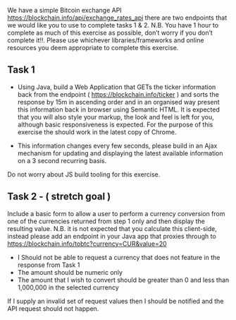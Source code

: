 We have a simple Bitcoin exchange API https://blockchain.info/api/exchange_rates_api there are two endpoints that we would like you to use to complete tasks 1 & 2. N.B. You have 1 hour to complete as much of this exercise as possible, don’t worry if you don’t complete it!!.  Please use whichever libraries/frameworks and online resources you deem appropriate to complete this exercise.

Task 1
------
 
*  Using Java, build a Web Application that GETs the ticker information back from the endpoint ( https://blockchain.info/ticker ) and sorts the response by 15m in ascending order  and in an organised way present this information back in browser using Semantic HTML. It is expected that you will also style your markup, the look and feel is left for you, although basic responsiveness is expected.  For the purpose of this exercise the should work in the latest copy of Chrome.


*  This information changes every few seconds, please build in an Ajax mechanism for updating and displaying the latest available information on a 3 second recurring basis. 

Do not worry about JS build tooling for this exercise.

 
Task 2 - ( stretch goal )
------
 
Include a basic form to allow a user to perform a currency conversion from one of the currencies returned from step 1 only and then display the resulting value.  N.B. it is not expected that you calculate this client-side, instead please add an endpoint in your Java app that proxies through to https://blockchain.info/tobtc?currency=CUR&value=20

* I Should not be able to request a currency that does not feature in the response from Task 1
* The amount should be numeric only
* The amount that I wish to convert should be greater than 0 and less than 1,000,000 in the selected currency

If I supply an invalid set of request values then I should be notified and the API request should not happen.
